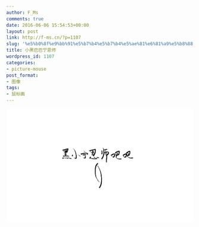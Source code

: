 ```yaml
---
author: F_Ms
comments: true
date: 2016-06-06 15:54:53+00:00
layout: post
link: http://f-ms.cn/?p=1107
slug: '%e5%b0%8f%e9%bb%91%e5%b7%b4%e5%b7%b4%e5%ae%81%e6%81%a9%e5%b8%88'
title: 小黑巴巴宁恩师
wordpress_id: 1107
categories:
- picture-mouse
post_format:
- 图像
tags:
- 鼠标画
---
```


![黑小宁恩师吧_20160603](/img/post/wp/2016/06/黑小宁恩师吧_20160603.png)
